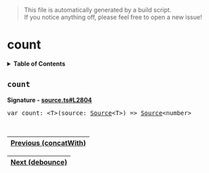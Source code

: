 > This file is automatically generated by a build script.<br>If you notice anything off, please feel free to open a new issue!

# count

<details><summary><b>Table of Contents</b></summary>

1. [<code>count</code>](#count)</details>

## <a name="count"></a><code>count</code>

<b>Signature - [source.ts#L2804](..\/..\/packages\/core\/src\/source.ts#L2804)</b>

<pre>var count: &lt;T&gt;(source: <a href="../03-api-source/00-Source.md#Source-Interface">Source</a>&lt;T&gt;) =&gt; <a href="../03-api-source/00-Source.md#Source-Interface">Source</a>&lt;number&gt;</pre><br>

| [Previous \(concatWith\)](013-concatWith.md#readme) |
| --- |

<div align="right">

| [Next \(debounce\)](015-debounce.md#readme) |
| --- |
</div>
